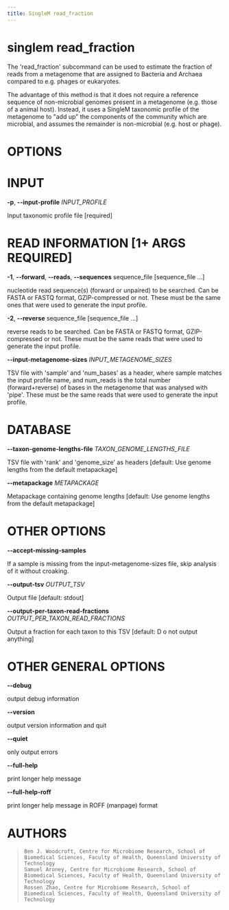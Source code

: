 ```yaml
---
title: SingleM read_fraction
---
```

# singlem read_fraction
The 'read_fraction' subcommand can be used to estimate the fraction of reads
from a metagenome that are assigned to Bacteria and Archaea compared to e.g.
phages or eukaryotes.

The advantage of this method is that it does not require a reference sequence  of
non-microbial genomes present in a metagenome (e.g. those of a animal host).
Instead, it uses a SingleM taxonomic profile of the metagenome to "add up" the
components of the community which are microbial, and assumes the remainder is
non-microbial (e.g. host or phage).

OPTIONS
=======

INPUT
=====

**-p**, **\--input-profile** *INPUT_PROFILE*

  Input taxonomic profile file [required]

READ INFORMATION [1+ ARGS REQUIRED]
=====================================

**-1**, **\--forward**, **\--reads**, **\--sequences** sequence_file [sequence_file \...]

  nucleotide read sequence(s) (forward or unpaired) to be searched.
    Can be FASTA or FASTQ format, GZIP-compressed or not. These must be
    the same ones that were used to generate the input profile.

**-2**, **\--reverse** sequence_file [sequence_file \...]

  reverse reads to be searched. Can be FASTA or FASTQ format,
    GZIP-compressed or not. These must be the same reads that were used
    to generate the input profile.

**\--input-metagenome-sizes** *INPUT_METAGENOME_SIZES*

  TSV file with \'sample\' and \'num_bases\' as a header, where sample
    matches the input profile name, and num_reads is the total number
    (forward+reverse) of bases in the metagenome that was analysed with
    \'pipe\'. These must be the same reads that were used to generate
    the input profile.

DATABASE
========

**\--taxon-genome-lengths-file** *TAXON_GENOME_LENGTHS_FILE*

  TSV file with \'rank\' and \'genome_size\' as headers [default: Use
    genome lengths from the default metapackage]

**\--metapackage** *METAPACKAGE*

  Metapackage containing genome lengths [default: Use genome lengths
    from the default metapackage]

OTHER OPTIONS
=============

**\--accept-missing-samples**

  If a sample is missing from the input-metagenome-sizes file, skip
    analysis of it without croaking.

**\--output-tsv** *OUTPUT_TSV*

  Output file [default: stdout]

**\--output-per-taxon-read-fractions** *OUTPUT_PER_TAXON_READ_FRACTIONS*

  Output a fraction for each taxon to this TSV [default: D o not
    output anything]

OTHER GENERAL OPTIONS
=====================

**\--debug**

  output debug information

**\--version**

  output version information and quit

**\--quiet**

  only output errors

**\--full-help**

  print longer help message

**\--full-help-roff**

  print longer help message in ROFF (manpage) format

AUTHORS
=======

>     Ben J. Woodcroft, Centre for Microbiome Research, School of Biomedical Sciences, Faculty of Health, Queensland University of Technology
>     Samuel Aroney, Centre for Microbiome Research, School of Biomedical Sciences, Faculty of Health, Queensland University of Technology
>     Rossen Zhao, Centre for Microbiome Research, School of Biomedical Sciences, Faculty of Health, Queensland University of Technology
